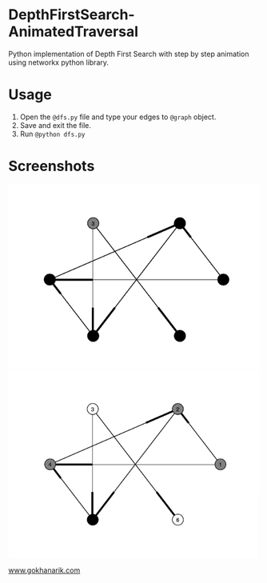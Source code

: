 DepthFirstSearch-AnimatedTraversal
==================================

Python implementation of Depth First Search with step by step animation using networkx python library.

Usage
=====

1. Open the `@dfs.py` file and type your edges to `@graph` object.
2. Save and exit the file.
3. Run `@python dfs.py`

Screenshots
===========

![alt tag](dfs1.png)
![alt tag](dfs2.png)


www.gokhanarik.com
